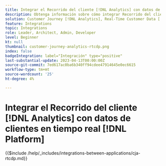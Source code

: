 ```yaml
---
title: Integrar el Recorrido del cliente [!DNL Analytics] con datos de clientes en tiempo real [!DNL Platform]
description: Obtenga información sobre cómo integrar Recorrido del cliente [!DNL Analytics] con datos de clientes en tiempo real [!DNL Platform].
solution: Customer Journey [!DNL Analytics], Real-Time Customer Data [!DNL Platform]
feature: Integrations
topic: Integrations
role: Leader, Architect, Admin, Developer
level: Beginner
kt: null
thumbnail: customer-journey-analytics-rtcdp.png
index: false
badgeIntegration: label="Integración" type="positive"
last-substantial-update: 2023-04-13T00:00:00Z
source-git-commit: 7ed617ac0ba6b340ff94cdee47914645e0ec6615
workflow-type: tm+mt
source-wordcount: '25'
ht-degree: 4%

---
```



# Integrar el Recorrido del cliente [!DNL Analytics] con datos de clientes en tiempo real [!DNL Platform]

{{$include /help/_includes/integrations-between-applications/cja-rtcdp.md}}
